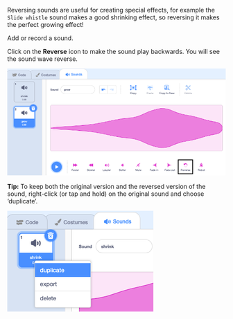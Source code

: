 Reversing sounds are useful for creating special effects, for example the `Slide whistle` sound makes a good shrinking effect, so reversing it makes the perfect growing effect! 

Add or record a sound. 

Click on the **Reverse** icon to make the sound play backwards. You will see the sound wave reverse. 

![The sound with the reverse icon highlighted.](images/reverse-sound.png)

**Tip:** To keep both the original version and the reversed version of the sound, right-click (or tap and hold) on the original sound and choose ‘duplicate’.

![The sound with popup menu showing duplicate.](images/duplicate-sound.png)

